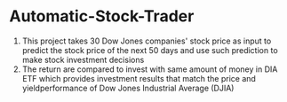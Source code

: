 # Automatic-Stock-Trader
1. This project takes 30 Dow Jones companies' stock price as input to predict the stock price of the next 50 days and use such prediction to make stock investment decisions
2. The return are compared to invest with same amount of money in DIA ETF which provides investment results that match the price and yieldperformance of Dow Jones Industrial Average (DJIA)
